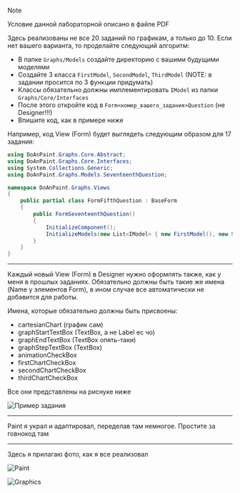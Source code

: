 ﻿> [!NOTE]
> Условие данной лабораторной описано в файле PDF <br>

Здесь реализованы не все 20 заданий по графикам, а только до 10. 
Если нет вашего варианта, то проделайте следующий алгоритм:

- В папке `Graphs/Models` создайте директорию с вашими будущими моделями
- Создайте 3 класса `FirstModel`, `SecondModel`, `ThirdModel` (NOTE: в задании просится по 3 функции придумать)
- Классы обязательно должны имплементировать `IModel` из папки `Graphs/Core/Interfaces`
- После этого откройте код в `Form<номер_вашего_задания>Question` (не Designer!!!) 
- Впишите код, как в примере ниже

Например, код View (Form) будет выглядеть следующим образом для 17 задания:

```csharp
using DoAnPaint.Graphs.Core.Abstract;
using DoAnPaint.Graphs.Core.Interfaces;
using System.Collections.Generic;
using DoAnPaint.Graphs.Models.SeventeenthQuestion;

namespace DoAnPaint.Graphs.Views
{
    public partial class FormFifthQuestion : BaseForm
    {
        public FormSeventeenthQuestion()
        {
            InitializeComponent();
            InitializeModels(new List<IModel> { new FirstModel(), new SecondModel(), new ThirdModel() });
        }
    }
}
```

---

Каждый новый View (Form) в Designer нужно оформлять также, как у меня в прошлых заданиях. 
Обязательно должны быть такие же имена (Name у элементов Form), в ином случае все автоматически не добавится для работы. 

Имена, которые обязательно должны быть присвоены: 

- cartesianChart (график сам)
- graphStartTextBox (TextBox, а не Label ес чо)
- graphEndTextBox (TextBox опять-таки)
- graphStepTextBox (TextBox)
- animationCheckBox
- firstChartCheckBox
- secondChartCheckBox
- thirdChartCheckBox

Все они представлены на риснуке ниже

![Пример задания](https://github.com/user-attachments/assets/444527b4-8837-4cd4-9463-dac0427ffda2)

---

Paint я украл и адаптировал, переделав там немногое. Простите за говнокод там

---

Здесь я прилагаю фото, как я все реализовал

![Paint](https://github.com/user-attachments/assets/91b86eb1-dae0-494a-a5f6-320978436715)

![Graphics](https://github.com/user-attachments/assets/7a2970aa-3a1b-4f0a-bc4f-4d3311259eff)


